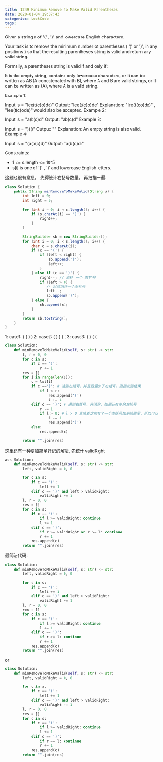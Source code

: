 ```yaml
---
title: 1249 Minimum Remove to Make Valid Parentheses
date: 2020-01-04 19:07:43
categories: LeetCode
tags:
---
```


Given a string s of '(' , ')' and lowercase English characters. 

Your task is to remove the minimum number of parentheses ( '(' or ')', in any positions ) so that the resulting parentheses string is valid and return any valid string.

Formally, a parentheses string is valid if and only if:

It is the empty string, contains only lowercase characters, or
It can be written as AB (A concatenated with B), where A and B are valid strings, or
It can be written as (A), where A is a valid string.
 



Example 1:

Input: s = "lee(t(c)o)de)"
Output: "lee(t(c)o)de"
Explanation: "lee(t(co)de)" , "lee(t(c)ode)" would also be accepted.
Example 2:

Input: s = "a)b(c)d"
Output: "ab(c)d"
Example 3:

Input: s = "))(("
Output: ""
Explanation: An empty string is also valid.
Example 4:

Input: s = "(a(b(c)d)"
Output: "a(b(c)d)"
 

Constraints:

- 1 <= s.length <= 10^5
- s[i] is one of  '(' , ')' and lowercase English letters.


这题也很有意思。 先得统计右括号数量。 再扫描一遍.

```java
class Solution {
    public String minRemoveToMakeValid(String s) {
        int left = 0;
        int right = 0;
        
        for (int i = 0; i < s.length(); i++) {
            if (s.charAt(i) == ')') {
                right++;
            }
        }
        
        StringBuilder sb = new StringBuilder();
        for (int i = 0; i < s.length(); i++) {
            char c = s.charAt(i);
            if (c == '(') {
                if (left < right) {
                    sb.append('(');
                    left++;
                }
            } else if (c == ')') {
                right--; // 消耗 一个 右扩号
                if (left > 0) {
                   // 对应消耗一个左括号
                   left--;
                   sb.append(')');
            } else {
                sb.append(c);
            }
        }
        return sb.toString();
    }
}
```

1: case1: ( ( ) )
2: case2: ( ) ) ) (
3: case3: ) ) ( (

```python
class Solution:
    def minRemoveToMakeValid(self, s: str) -> str:
        l, r = 0, 0
        for c in s:
            if c == ')':
                r += 1
        res = []
        for i in range(len(s)):
            c = lst[i]
            if c =='(': # 遇到左括号，并且数量小于右括号，直接加到结果
                if l < r:
                    res.append('(')
                    l += 1
            elif c == ')': # 遇到右括号，先消除，如果还有多余左括号
                r -= 1
                if l > 0: # l > 0 意味着之前有个一个左括号加到结果里，所以可以加一个右括号
                    l -= 1
                    res.append(')')
            else:
                res.append(c)
        
        return "".join(res)

```

这里还有一种更加简单好记的解法, 先统计 validRight

```python
ass Solution:
    def minRemoveToMakeValid(self, s: str) -> str:
        left, validRight = 0, 0

        for c in s:
            if c == '(':
                left += 1
            elif c == ')' and left > validRight:
                validRight += 1
        l, r = 0, 0
        res = []
        for c in s:
            if c == '(':
                if l >= validRight: continue
                l += 1
            elif c == ')':
                if r >= validRight or r >= l: continue
                r += 1
            res.append(c)
        return "".join(res)
```

最简洁代码:

```python
class Solution:
    def minRemoveToMakeValid(self, s: str) -> str:
        left, validRight = 0, 0

        for c in s:
            if c == '(':
                left += 1
            elif c == ')' and left > validRight:
                validRight += 1
        l, r = 0, 0
        res = []
        for c in s:
            if c == '(':
                if l >= validRight: continue
                l += 1
            elif c == ')':
                if r >= l: continue
                r += 1
            res.append(c)
        return "".join(res)
```

or 

```python
class Solution:
    def minRemoveToMakeValid(self, s: str) -> str:
        left, validRight = 0, 0

        for c in s:
            if c == '(':
                left += 1
            elif c == ')' and left > validRight:
                validRight += 1
        l, r = 0, 0
        res = []
        for c in s:
            if c == '(':
                if l >= validRight: continue
                l += 1
            elif c == ')':
                if r == l: continue
                r += 1
            res.append(c)
        return "".join(res)
```
        
